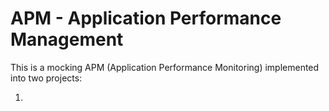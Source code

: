 # APM - Application Performance Management

This is a mocking APM (Application Performance Monitoring) implemented into two projects: 

1) 

